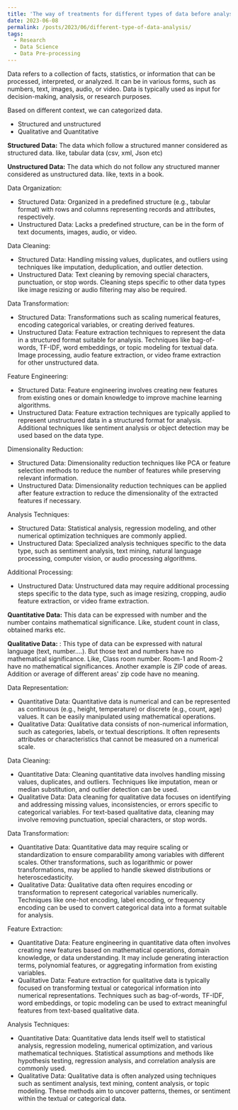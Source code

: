 ```yaml
---
title: 'The way of treatments for different types of data before analysis'
date: 2023-06-08
permalink: /posts/2023/06/different-type-of-data-analysis/
tags:
  - Research
  - Data Science
  - Data Pre-processing
---
```


Data refers to a collection of facts, statistics, or information that can be processed, interpreted, or analyzed. It can be in various forms, such as numbers, text, images, audio, or video. Data is typically used as input for decision-making, analysis, or research purposes.

Based on different context, we can categorized data. 
- Structured and unstructured
- Qualitative and Quantitative

**Structured Data:** The data which follow a structured manner considered as structured data. like, tabular data (csv, xml, Json etc)

**Unstructured Data:** The data which do not follow any structured manner considered as unstructured data. like, texts in a book.

Data Organization:

- Structured Data: Organized in a predefined structure (e.g., tabular format) with rows and columns representing records and attributes, respectively.
- Unstructured Data: Lacks a predefined structure, can be in the form of text documents, images, audio, or video.

Data Cleaning:

- Structured Data: Handling missing values, duplicates, and outliers using techniques like imputation, deduplication, and outlier detection.
- Unstructured Data: Text cleaning by removing special characters, punctuation, or stop words. Cleaning steps specific to other data types like image resizing or audio filtering may also be required.

Data Transformation:

- Structured Data: Transformations such as scaling numerical features, encoding categorical variables, or creating derived features.
- Unstructured Data: Feature extraction techniques to represent the data in a structured format suitable for analysis. Techniques like bag-of-words, TF-IDF, word embeddings, or topic modeling for textual data. Image processing, audio feature extraction, or video frame extraction for other unstructured data.

Feature Engineering:

- Structured Data: Feature engineering involves creating new features from existing ones or domain knowledge to improve machine learning algorithms.
- Unstructured Data: Feature extraction techniques are typically applied to represent unstructured data in a structured format for analysis. Additional techniques like sentiment analysis or object detection may be used based on the data type.

Dimensionality Reduction:

- Structured Data: Dimensionality reduction techniques like PCA or feature selection methods to reduce the number of features while preserving relevant information.
- Unstructured Data: Dimensionality reduction techniques can be applied after feature extraction to reduce the dimensionality of the extracted features if necessary.

Analysis Techniques:

- Structured Data: Statistical analysis, regression modeling, and other numerical optimization techniques are commonly applied.
- Unstructured Data: Specialized analysis techniques specific to the data type, such as sentiment analysis, text mining, natural language processing, computer vision, or audio processing algorithms.

Additional Processing:

- Unstructured Data: Unstructured data may require additional processing steps specific to the data type, such as image resizing, cropping, audio feature extraction, or video frame extraction.


**Quantitative Data:** This data can be expressed with number and the number contains mathematical significance. Like, student count in class, obtained marks etc.

**Qualitative Data:** : This type of data can be expressed with natural language (text, number....). But those text and numbers have no mathematical significance. Like, Class room number. Room-1 and Room-2 have no mathematical significances. Another example is ZIP code of areas. Addition or average of different areas' zip code have no meaning.

Data Representation:

- Quantitative Data: Quantitative data is numerical and can be represented as continuous (e.g., height, temperature) or discrete (e.g., count, age) values. It can be easily manipulated using mathematical operations.
- Qualitative Data: Qualitative data consists of non-numerical information, such as categories, labels, or textual descriptions. It often represents attributes or characteristics that cannot be measured on a numerical scale.

Data Cleaning:

- Quantitative Data: Cleaning quantitative data involves handling missing values, duplicates, and outliers. Techniques like imputation, mean or median substitution, and outlier detection can be used.
- Qualitative Data: Data cleaning for qualitative data focuses on identifying and addressing missing values, inconsistencies, or errors specific to categorical variables. For text-based qualitative data, cleaning may involve removing punctuation, special characters, or stop words.

Data Transformation:

- Quantitative Data: Quantitative data may require scaling or standardization to ensure comparability among variables with different scales. Other transformations, such as logarithmic or power transformations, may be applied to handle skewed distributions or heteroscedasticity.
- Qualitative Data: Qualitative data often requires encoding or transformation to represent categorical variables numerically. Techniques like one-hot encoding, label encoding, or frequency encoding can be used to convert categorical data into a format suitable for analysis.

Feature Extraction:

- Quantitative Data: Feature engineering in quantitative data often involves creating new features based on mathematical operations, domain knowledge, or data understanding. It may include generating interaction terms, polynomial features, or aggregating information from existing variables.
- Qualitative Data: Feature extraction for qualitative data is typically focused on transforming textual or categorical information into numerical representations. Techniques such as bag-of-words, TF-IDF, word embeddings, or topic modeling can be used to extract meaningful features from text-based qualitative data.

Analysis Techniques:

- Quantitative Data: Quantitative data lends itself well to statistical analysis, regression modeling, numerical optimization, and various mathematical techniques. Statistical assumptions and methods like hypothesis testing, regression analysis, and correlation analysis are commonly used.
- Qualitative Data: Qualitative data is often analyzed using techniques such as sentiment analysis, text mining, content analysis, or topic modeling. These methods aim to uncover patterns, themes, or sentiment within the textual or categorical data.



